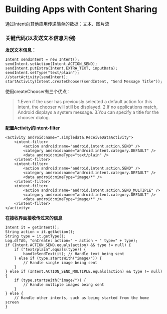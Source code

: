 # Building Apps with Content Sharing
通过Intent向其他应用传递简单的数据：文本、图片流

### 关键代码(以发送文本信息为例)

**发送文本信息：**
```
Intent sendIntent = new Intent();
sendIntent.setAction(Intent.ACTION_SEND);
sendIntent.putExtra(Intent.EXTRA_TEXT, inputData);
sendIntent.setType("text/plain");
//startActivity(sendIntent);
startActivity(Intent.createChooser(sendIntent, "Send Message Title"));
```
使用createChooser有三个优点：
>1.Even if the user has previously selected a default action for this intent, the chooser will still be displayed.
>2.If no applications match, Android displays a system message.
>3.You can specify a title for the chooser dialog.

**配置Activity的intent-filter**
```
<activity android:name=".simpledata.ReceiveDataActivity">
    <intent-filter>
        <action android:name="android.intent.action.SEND" />
        <category android:name="android.intent.category.DEFAULT" />
        <data android:mimeType="text/plain" />
    </intent-filter>
    <intent-filter>
        <action android:name="android.intent.action.SEND" />
        <category android:name="android.intent.category.DEFAULT" />
        <data android:mimeType="image/*" />
    </intent-filter>
    <intent-filter>
        <action android:name="android.intent.action.SEND_MULTIPLE" />
        <category android:name="android.intent.category.DEFAULT" />
        <data android:mimeType="image/*" />
    </intent-filter>
</activity>
```

**在接收界面接收传过来的信息**
```
Intent it = getIntent();
String action = it.getAction();
String type = it.getType();
Log.d(TAG, "onCreate: action=" + action + " type=" + type);
if (Intent.ACTION_SEND.equals(action) && type != null) {
    if ("text/plain".equals(type)) {
        handleSendText(it); // Handle text being sent
    } else if (type.startsWith("image/")) {
        // Handle single image being sent
    }
} else if (Intent.ACTION_SEND_MULTIPLE.equals(action) && type != null) {
    if (type.startsWith("image/")) {
        // Handle multiple images being sent
    }
} else {
    // Handle other intents, such as being started from the home screen
}
```
